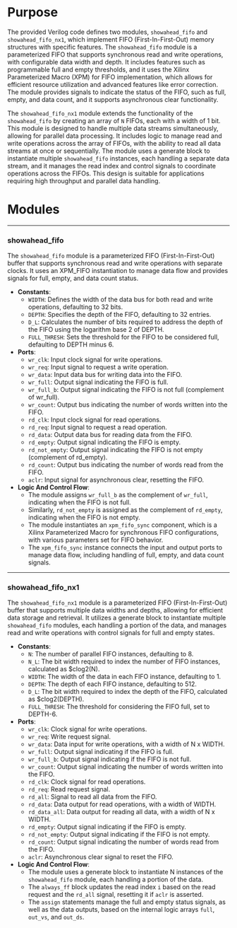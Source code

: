 # Purpose
The provided Verilog code defines two modules, `showahead_fifo` and `showahead_fifo_nx1`, which implement FIFO (First-In-First-Out) memory structures with specific features. The `showahead_fifo` module is a parameterized FIFO that supports synchronous read and write operations, with configurable data width and depth. It includes features such as programmable full and empty thresholds, and it uses the Xilinx Parameterized Macro (XPM) for FIFO implementation, which allows for efficient resource utilization and advanced features like error correction. The module provides signals to indicate the status of the FIFO, such as full, empty, and data count, and it supports asynchronous clear functionality.

The `showahead_fifo_nx1` module extends the functionality of the `showahead_fifo` by creating an array of `N` FIFOs, each with a width of 1 bit. This module is designed to handle multiple data streams simultaneously, allowing for parallel data processing. It includes logic to manage read and write operations across the array of FIFOs, with the ability to read all data streams at once or sequentially. The module uses a generate block to instantiate multiple `showahead_fifo` instances, each handling a separate data stream, and it manages the read index and control signals to coordinate operations across the FIFOs. This design is suitable for applications requiring high throughput and parallel data handling.
# Modules

---
### showahead\_fifo
The `showahead_fifo` module is a parameterized FIFO (First-In-First-Out) buffer that supports synchronous read and write operations with separate clocks. It uses an XPM_FIFO instantiation to manage data flow and provides signals for full, empty, and data count status.
- **Constants**:
    - `WIDTH`: Defines the width of the data bus for both read and write operations, defaulting to 32 bits.
    - `DEPTH`: Specifies the depth of the FIFO, defaulting to 32 entries.
    - `D_L`: Calculates the number of bits required to address the depth of the FIFO using the logarithm base 2 of DEPTH.
    - `FULL_THRESH`: Sets the threshold for the FIFO to be considered full, defaulting to DEPTH minus 6.
- **Ports**:
    - `wr_clk`: Input clock signal for write operations.
    - `wr_req`: Input signal to request a write operation.
    - `wr_data`: Input data bus for writing data into the FIFO.
    - `wr_full`: Output signal indicating the FIFO is full.
    - `wr_full_b`: Output signal indicating the FIFO is not full (complement of wr_full).
    - `wr_count`: Output bus indicating the number of words written into the FIFO.
    - `rd_clk`: Input clock signal for read operations.
    - `rd_req`: Input signal to request a read operation.
    - `rd_data`: Output data bus for reading data from the FIFO.
    - `rd_empty`: Output signal indicating the FIFO is empty.
    - `rd_not_empty`: Output signal indicating the FIFO is not empty (complement of rd_empty).
    - `rd_count`: Output bus indicating the number of words read from the FIFO.
    - `aclr`: Input signal for asynchronous clear, resetting the FIFO.
- **Logic And Control Flow**:
    - The module assigns `wr_full_b` as the complement of `wr_full`, indicating when the FIFO is not full.
    - Similarly, `rd_not_empty` is assigned as the complement of `rd_empty`, indicating when the FIFO is not empty.
    - The module instantiates an `xpm_fifo_sync` component, which is a Xilinx Parameterized Macro for synchronous FIFO configurations, with various parameters set for FIFO behavior.
    - The `xpm_fifo_sync` instance connects the input and output ports to manage data flow, including handling of full, empty, and data count signals.


---
### showahead\_fifo\_nx1
The `showahead_fifo_nx1` module is a parameterized FIFO (First-In-First-Out) buffer that supports multiple data widths and depths, allowing for efficient data storage and retrieval. It utilizes a generate block to instantiate multiple `showahead_fifo` modules, each handling a portion of the data, and manages read and write operations with control signals for full and empty states.
- **Constants**:
    - `N`: The number of parallel FIFO instances, defaulting to 8.
    - `N_L`: The bit width required to index the number of FIFO instances, calculated as $clog2(N).
    - `WIDTH`: The width of the data in each FIFO instance, defaulting to 1.
    - `DEPTH`: The depth of each FIFO instance, defaulting to 512.
    - `D_L`: The bit width required to index the depth of the FIFO, calculated as $clog2(DEPTH).
    - `FULL_THRESH`: The threshold for considering the FIFO full, set to DEPTH-6.
- **Ports**:
    - `wr_clk`: Clock signal for write operations.
    - `wr_req`: Write request signal.
    - `wr_data`: Data input for write operations, with a width of N x WIDTH.
    - `wr_full`: Output signal indicating if the FIFO is full.
    - `wr_full_b`: Output signal indicating if the FIFO is not full.
    - `wr_count`: Output signal indicating the number of words written into the FIFO.
    - `rd_clk`: Clock signal for read operations.
    - `rd_req`: Read request signal.
    - `rd_all`: Signal to read all data from the FIFO.
    - `rd_data`: Data output for read operations, with a width of WIDTH.
    - `rd_data_all`: Data output for reading all data, with a width of N x WIDTH.
    - `rd_empty`: Output signal indicating if the FIFO is empty.
    - `rd_not_empty`: Output signal indicating if the FIFO is not empty.
    - `rd_count`: Output signal indicating the number of words read from the FIFO.
    - `aclr`: Asynchronous clear signal to reset the FIFO.
- **Logic And Control Flow**:
    - The module uses a generate block to instantiate N instances of the `showahead_fifo` module, each handling a portion of the data.
    - The `always_ff` block updates the read index `i` based on the read request and the `rd_all` signal, resetting it if `aclr` is asserted.
    - The `assign` statements manage the full and empty status signals, as well as the data outputs, based on the internal logic arrays `full`, `out_vs`, and `out_ds`.


